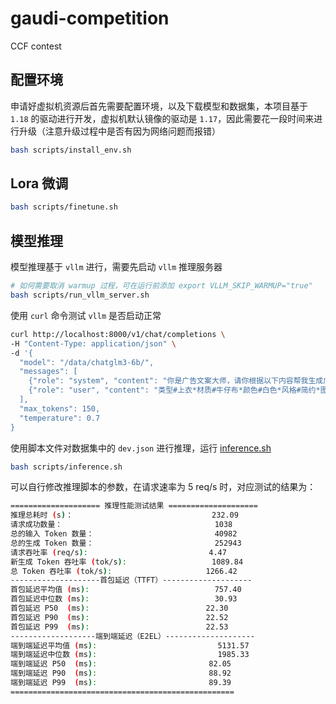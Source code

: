# gaudi-competition
CCF contest

## 配置环境

申请好虚拟机资源后首先需要配置环境，以及下载模型和数据集，本项目基于 `1.18` 的驱动进行开发，虚拟机默认镜像的驱动是 `1.17`，因此需要花一段时间来进行升级（注意升级过程中是否有因为网络问题而报错）

```bash
bash scripts/install_env.sh
```

## Lora 微调

```bash
bash scripts/finetune.sh
```

## 模型推理

模型推理基于 `vllm` 进行，需要先启动 `vllm` 推理服务器

```bash
# 如何需要取消 warmup 过程，可在运行前添加 export VLLM_SKIP_WARMUP="true"
bash scripts/run_vllm_server.sh
```

使用 `curl` 命令测试 `vllm` 是否启动正常

```bash
curl http://localhost:8000/v1/chat/completions \
-H "Content-Type: application/json" \
-d '{
  "model": "/data/chatglm3-6b/",
  "messages": [
    {"role": "system", "content": "你是广告文案大师，请你根据以下内容帮我生成广告："},
    {"role": "user", "content": "类型#上衣*材质#牛仔布*颜色#白色*风格#简约*图案#刺绣*衣样式#外套*衣款式#破洞"}
  ],
  "max_tokens": 150,
  "temperature": 0.7
}
```

使用脚本文件对数据集中的 `dev.json` 进行推理，运行 [inference.sh](inference/inference.py)

```bash
bash scripts/inference.sh
```

可以自行修改推理脚本的参数，在请求速率为 5 req/s 时，对应测试的结果为：

```bash
==================== 推理性能测试结果 ====================
推理总耗时 (s)：                               232.09
请求成功数量：                                  1038
总的输入 Token 数量：                           40982
总的生成 Token 数量：                           252943
请求吞吐率 (req/s):                           4.47
新生成 Token 吞吐率 (tok/s):                   1089.84
总 Token 吞吐率 (tok/s):                     1266.42
--------------------首包延迟（TTFT）--------------------
首包延迟平均值 (ms):                            757.40
首包延迟中位数 (ms):                            30.93
首包延迟 P50  (ms):                          22.30
首包延迟 P90  (ms):                          22.52
首包延迟 P99  (ms):                          22.53
-------------------端到端延迟（E2EL）--------------------
端到端延迟平均值 (ms):                           5131.57
端到端延迟中位数 (ms):                           1985.33
端到端延迟 P50  (ms):                         82.05
端到端延迟 P90  (ms):                         88.92
端到端延迟 P99  (ms):                         89.39
==================================================
```
